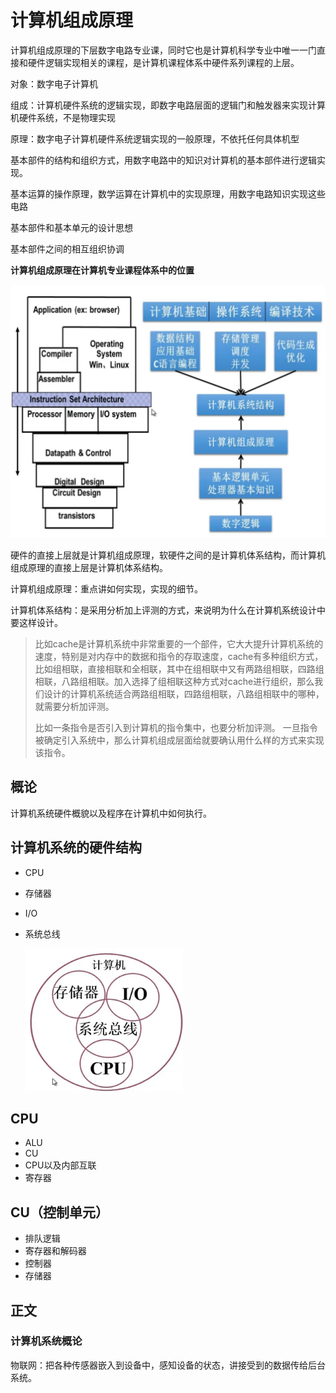 # 计算机组成原理

计算机组成原理的下层数字电路专业课，同时它也是计算机科学专业中唯一一门直接和硬件逻辑实现相关的课程，是计算机课程体系中硬件系列课程的上层。

对象：数字电子计算机

组成：计算机硬件系统的逻辑实现，即数字电路层面的逻辑门和触发器来实现计算机硬件系统，不是物理实现

原理：数字电子计算机硬件系统逻辑实现的一般原理，不依托任何具体机型



基本部件的结构和组织方式，用数字电路中的知识对计算机的基本部件进行逻辑实现。

基本运算的操作原理，数学运算在计算机中的实现原理，用数字电路知识实现这些电路

基本部件和基本单元的设计思想

基本部件之间的相互组织协调



**计算机组成原理在计算机专业课程体系中的位置**

![image-20220922212930368](.\images\image-20220922212930368.png)

硬件的直接上层就是计算机组成原理，软硬件之间的是计算机体系结构，而计算机组成原理的直接上层是计算机体系结构。

计算机组成原理：重点讲如何实现，实现的细节。

计算机体系结构：是采用分析加上评测的方式，来说明为什么在计算机系统设计中要这样设计。

> 比如cache是计算机系统中非常重要的一个部件，它大大提升计算机系统的速度，特别是对内存中的数据和指令的存取速度，cache有多种组织方式，比如组相联，直接相联和全相联，其中在组相联中又有两路组相联，四路组相联，八路组相联。加入选择了组相联这种方式对cache进行组织，那么我们设计的计算机系统适合两路组相联，四路组相联，八路组相联中的哪种，就需要分析加评测。   
>
> 比如一条指令是否引入到计算机的指令集中，也要分析加评测。 一旦指令被确定引入系统中，那么计算机组成层面给就要确认用什么样的方式来实现该指令。



## 概论

计算机系统硬件概貌以及程序在计算机中如何执行。



## 计算机系统的硬件结构

- CPU

- 存储器

- I/O

- 系统总线

  ![image-20220922214153675](.\images\image-20220922214153675.png)



## CPU

- ALU
- CU
- CPU以及内部互联
- 寄存器



## CU（控制单元）

- 排队逻辑
- 寄存器和解码器
- 控制器
- 存储器





## 正文

### 计算机系统概论

物联网：把各种传感器嵌入到设备中，感知设备的状态，讲接受到的数据传给后台系统。